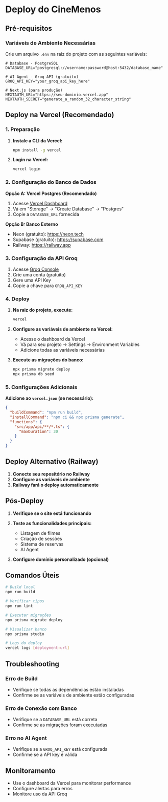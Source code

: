 # Deploy do CineMenos

## Pré-requisitos

### Variáveis de Ambiente Necessárias

Crie um arquivo `.env` na raiz do projeto com as seguintes variáveis:

```env
# Database - PostgreSQL
DATABASE_URL="postgresql://username:password@host:5432/database_name"

# AI Agent - Groq API (gratuito)
GROQ_API_KEY="your_groq_api_key_here"

# Next.js (para produção)
NEXTAUTH_URL="https://seu-dominio.vercel.app"
NEXTAUTH_SECRET="generate_a_random_32_character_string"
```

## Deploy na Vercel (Recomendado)

### 1. Preparação

1. **Instale a CLI da Vercel:**

   ```bash
   npm install -g vercel
   ```

2. **Login na Vercel:**
   ```bash
   vercel login
   ```

### 2. Configuração do Banco de Dados

**Opção A: Vercel Postgres (Recomendado)**

1. Acesse [Vercel Dashboard](https://vercel.com/dashboard)
2. Vá em "Storage" → "Create Database" → "Postgres"
3. Copie a `DATABASE_URL` fornecida

**Opção B: Banco Externo**

- Neon (gratuito): https://neon.tech
- Supabase (gratuito): https://supabase.com
- Railway: https://railway.app

### 3. Configuração da API Groq

1. Acesse [Groq Console](https://console.groq.com)
2. Crie uma conta (gratuito)
3. Gere uma API Key
4. Copie a chave para `GROQ_API_KEY`

### 4. Deploy

1. **Na raiz do projeto, execute:**

   ```bash
   vercel
   ```

2. **Configure as variáveis de ambiente na Vercel:**

   - Acesse o dashboard da Vercel
   - Vá para seu projeto → Settings → Environment Variables
   - Adicione todas as variáveis necessárias

3. **Execute as migrações do banco:**
   ```bash
   npx prisma migrate deploy
   npx prisma db seed
   ```

### 5. Configurações Adicionais

**Adicione ao `vercel.json` (se necessário):**

```json
{
  "buildCommand": "npm run build",
  "installCommand": "npm ci && npx prisma generate",
  "functions": {
    "src/app/api/**/*.ts": {
      "maxDuration": 30
    }
  }
}
```

## Deploy Alternativo (Railway)

1. **Conecte seu repositório no Railway**
2. **Configure as variáveis de ambiente**
3. **Railway fará o deploy automaticamente**

## Pós-Deploy

1. **Verifique se o site está funcionando**
2. **Teste as funcionalidades principais:**

   - Listagem de filmes
   - Criação de sessões
   - Sistema de reservas
   - AI Agent

3. **Configure domínio personalizado (opcional)**

## Comandos Úteis

```bash
# Build local
npm run build

# Verificar tipos
npm run lint

# Executar migrações
npx prisma migrate deploy

# Visualizar banco
npx prisma studio

# Logs do deploy
vercel logs [deployment-url]
```

## Troubleshooting

### Erro de Build

- Verifique se todas as dependências estão instaladas
- Confirme se as variáveis de ambiente estão configuradas

### Erro de Conexão com Banco

- Verifique se a `DATABASE_URL` está correta
- Confirme se as migrações foram executadas

### Erro no AI Agent

- Verifique se a `GROQ_API_KEY` está configurada
- Confirme se a API key é válida

## Monitoramento

- Use o dashboard da Vercel para monitorar performance
- Configure alertas para erros
- Monitore uso da API Groq
